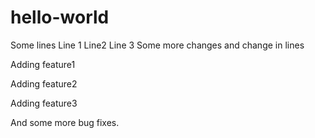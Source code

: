 # hello-world
Some lines
Line 1
Line2
Line 3
Some more changes
and change in lines


Adding feature1


Adding feature2

Adding feature3


And some more bug fixes.
